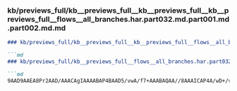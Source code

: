 ### kb/previews_full/kb__previews_full__kb__previews_full__kb__previews_full__flows__all_branches.har.part032.md.part001.md.part002.md.md

```md
### kb/previews_full/kb__previews_full__kb__previews_full__flows__all_branches.har.part032.md.part001.md.part002.md

```md
### kb/previews_full/kb__previews_full__flows__all_branches.har.part032.md.part001.md (part 002)

```md
9AAD9AAEA8Pr2AAD/AAACAgIAAAABAP4BAAD5/vwA/f7+AAABAQAA//8AAAICAP4A/wD+/v4AA
```

```

```

```
